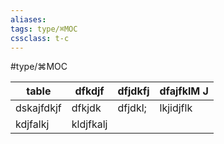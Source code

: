 ```yaml
---
aliases:
tags: type/⌘MOC 
cssclass: t-c
---
```


#type/⌘MOC 


| table      | dfkdjf    | dfjdkfj | dfajfklM J |
| ---------- | --------- | ------- | ---------- |
| dskajfdkjf | dfkjdk    | dfjdkl; | lkjidjflk  |
| kdjfalkj   | kldjfkalj |         |            |
